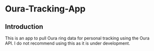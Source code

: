
# Oura-Tracking-App
## Introduction

This is an app to pull Oura ring data for personal tracking using the Oura API. I do not recommend using this as it is under development. 
